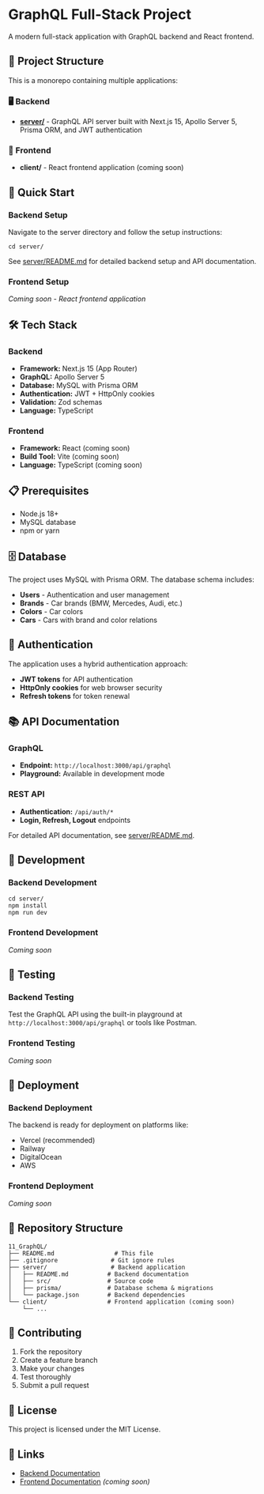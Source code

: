 # GraphQL Full-Stack Project

A modern full-stack application with GraphQL backend and React frontend.

## 📁 Project Structure

This is a monorepo containing multiple applications:

### 🖥️ Backend

- [**server/**](./server/) - GraphQL API server built with Next.js 15, Apollo Server 5, Prisma ORM, and JWT authentication

### 🎨 Frontend

- **client/** - React frontend application (coming soon)

## 🚀 Quick Start

### Backend Setup

Navigate to the server directory and follow the setup instructions:

```
cd server/
```

See [server/README.md](./server/README.md) for detailed backend setup and API documentation.

### Frontend Setup

_Coming soon - React frontend application_

## 🛠️ Tech Stack

### Backend

- **Framework:** Next.js 15 (App Router)
- **GraphQL:** Apollo Server 5
- **Database:** MySQL with Prisma ORM
- **Authentication:** JWT + HttpOnly cookies
- **Validation:** Zod schemas
- **Language:** TypeScript

### Frontend

- **Framework:** React (coming soon)
- **Build Tool:** Vite (coming soon)
- **Language:** TypeScript (coming soon)

## 📋 Prerequisites

- Node.js 18+
- MySQL database
- npm or yarn

## 🗄️ Database

The project uses MySQL with Prisma ORM. The database schema includes:

- **Users** - Authentication and user management
- **Brands** - Car brands (BMW, Mercedes, Audi, etc.)
- **Colors** - Car colors
- **Cars** - Cars with brand and color relations

## 🔐 Authentication

The application uses a hybrid authentication approach:

- **JWT tokens** for API authentication
- **HttpOnly cookies** for web browser security
- **Refresh tokens** for token renewal

## 📚 API Documentation

### GraphQL

- **Endpoint:** `http://localhost:3000/api/graphql`
- **Playground:** Available in development mode

### REST API

- **Authentication:** `/api/auth/*`
- **Login, Refresh, Logout** endpoints

For detailed API documentation, see [server/README.md](./server/README.md).

## 🚀 Development

### Backend Development

```
cd server/
npm install
npm run dev
```

### Frontend Development

_Coming soon_

## 🧪 Testing

### Backend Testing

Test the GraphQL API using the built-in playground at `http://localhost:3000/api/graphql` or tools like Postman.

### Frontend Testing

_Coming soon_

## 🚀 Deployment

### Backend Deployment

The backend is ready for deployment on platforms like:

- Vercel (recommended)
- Railway
- DigitalOcean
- AWS

### Frontend Deployment

_Coming soon_

## 📁 Repository Structure

```
11_GraphQL/
├── README.md                 # This file
├── .gitignore               # Git ignore rules
├── server/                  # Backend application
│   ├── README.md           # Backend documentation
│   ├── src/                # Source code
│   ├── prisma/             # Database schema & migrations
│   └── package.json        # Backend dependencies
└── client/                 # Frontend application (coming soon)
    └── ...
```

## 🤝 Contributing

1.  Fork the repository
2.  Create a feature branch
3.  Make your changes
4.  Test thoroughly
5.  Submit a pull request

## 📄 License

This project is licensed under the MIT License.

## 🔗 Links

- [Backend Documentation](./server/README.md)
- [Frontend Documentation](./client/README.md) _(coming soon)_
